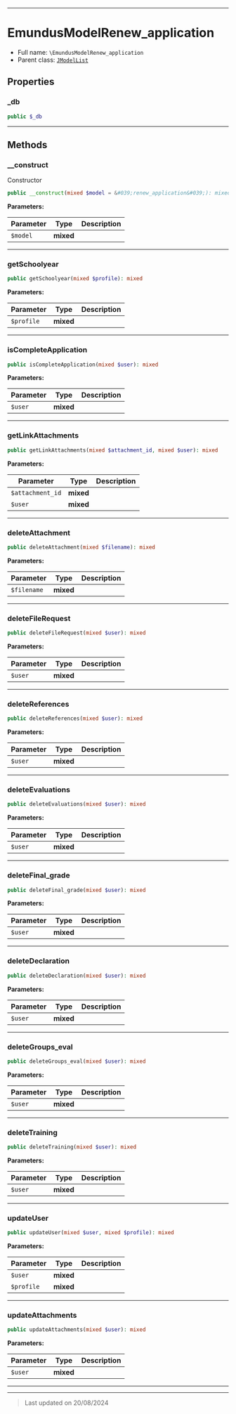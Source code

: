 ***

# EmundusModelRenew_application





* Full name: `\EmundusModelRenew_application`
* Parent class: [`JModelList`](./JModelList.md)



## Properties


### _db



```php
public $_db
```






***

## Methods


### __construct

Constructor

```php
public __construct(mixed $model = &#039;renew_application&#039;): mixed
```








**Parameters:**

| Parameter | Type | Description |
|-----------|------|-------------|
| `$model` | **mixed** |  |






***

### getSchoolyear



```php
public getSchoolyear(mixed $profile): mixed
```








**Parameters:**

| Parameter | Type | Description |
|-----------|------|-------------|
| `$profile` | **mixed** |  |






***

### isCompleteApplication



```php
public isCompleteApplication(mixed $user): mixed
```








**Parameters:**

| Parameter | Type | Description |
|-----------|------|-------------|
| `$user` | **mixed** |  |






***

### getLinkAttachments



```php
public getLinkAttachments(mixed $attachment_id, mixed $user): mixed
```








**Parameters:**

| Parameter | Type | Description |
|-----------|------|-------------|
| `$attachment_id` | **mixed** |  |
| `$user` | **mixed** |  |






***

### deleteAttachment



```php
public deleteAttachment(mixed $filename): mixed
```








**Parameters:**

| Parameter | Type | Description |
|-----------|------|-------------|
| `$filename` | **mixed** |  |






***

### deleteFileRequest



```php
public deleteFileRequest(mixed $user): mixed
```








**Parameters:**

| Parameter | Type | Description |
|-----------|------|-------------|
| `$user` | **mixed** |  |






***

### deleteReferences



```php
public deleteReferences(mixed $user): mixed
```








**Parameters:**

| Parameter | Type | Description |
|-----------|------|-------------|
| `$user` | **mixed** |  |






***

### deleteEvaluations



```php
public deleteEvaluations(mixed $user): mixed
```








**Parameters:**

| Parameter | Type | Description |
|-----------|------|-------------|
| `$user` | **mixed** |  |






***

### deleteFinal_grade



```php
public deleteFinal_grade(mixed $user): mixed
```








**Parameters:**

| Parameter | Type | Description |
|-----------|------|-------------|
| `$user` | **mixed** |  |






***

### deleteDeclaration



```php
public deleteDeclaration(mixed $user): mixed
```








**Parameters:**

| Parameter | Type | Description |
|-----------|------|-------------|
| `$user` | **mixed** |  |






***

### deleteGroups_eval



```php
public deleteGroups_eval(mixed $user): mixed
```








**Parameters:**

| Parameter | Type | Description |
|-----------|------|-------------|
| `$user` | **mixed** |  |






***

### deleteTraining



```php
public deleteTraining(mixed $user): mixed
```








**Parameters:**

| Parameter | Type | Description |
|-----------|------|-------------|
| `$user` | **mixed** |  |






***

### updateUser



```php
public updateUser(mixed $user, mixed $profile): mixed
```








**Parameters:**

| Parameter | Type | Description |
|-----------|------|-------------|
| `$user` | **mixed** |  |
| `$profile` | **mixed** |  |






***

### updateAttachments



```php
public updateAttachments(mixed $user): mixed
```








**Parameters:**

| Parameter | Type | Description |
|-----------|------|-------------|
| `$user` | **mixed** |  |






***


***
> Last updated on 20/08/2024

